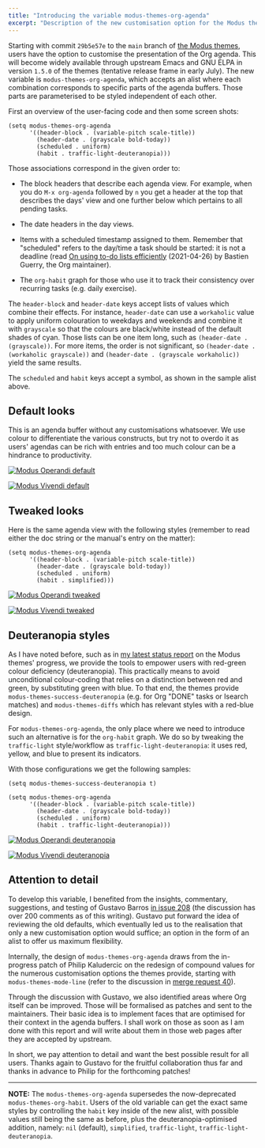 ```yaml
---
title: "Introducing the variable modus-themes-org-agenda"
excerpt: "Description of the new customisation option for the Modus themes for GNU Emacs."
---
```


Starting with commit `29b5e57e` to the `main` branch of [the Modus
themes](https://protesilaos.com/emacs/modus-themes), users have the option to
customise the presentation of the Org agenda.  This will become widely
available through upstream Emacs and GNU ELPA in version `1.5.0` of the
themes (tentative release frame in early July).  The new variable is
`modus-themes-org-agenda`, which accepts an alist where each combination
corresponds to specific parts of the agenda buffers.  Those parts are
parameterised to be styled independent of each other.

First an overview of the user-facing code and then some screen shots:

```elisp
(setq modus-themes-org-agenda
      '((header-block . (variable-pitch scale-title))
        (header-date . (grayscale bold-today))
        (scheduled . uniform)
        (habit . traffic-light-deuteranopia)))
```

Those associations correspond in the given order to:

+ The block headers that describe each agenda view.  For example, when
  you do `M-x org-agenda` followed by `n` you get a header at the top
  that describes the days' view and one further below which pertains to
  all pending tasks.

+ The date headers in the day views.

+ Items with a scheduled timestamp assigned to them.  Remember that
  "scheduled" refers to the day/time a task should be started: it is not
  a deadline (read [On using to-do lists
  efficiently](https://bzg.fr/en/on-using-to-do-lists-efficiently/)
  (2021-04-26) by Bastien Guerry, the Org maintainer).

+ The `org-habit` graph for those who use it to track their consistency
  over recurring tasks (e.g. daily exercise).

The `header-block` and `header-date` keys accept lists of values which
combine their effects.  For instance, `header-date` can use a
`workaholic` value to apply uniform colouration to weekdays and weekends
and combine it with `grayscale` so that the colours are black/white
instead of the default shades of cyan.  Those lists can be one item
long, such as `(header-date . (grayscale))`.  For more items, the order
is not significant, so `(header-date . (workaholic grayscale))` and
`(header-date . (grayscale workaholic))` yield the same results.

The `scheduled` and `habit` keys accept a symbol, as shown in the sample
alist above.

## Default looks

This is an agenda buffer without any customisations whatsoever.  We use
colour to differentiate the various constructs, but try not to overdo it
as users' agendas can be rich with entries and too much colour can be a
hindrance to productivity.

<a href="{{'/assets/images/attachments/2021-06-02-modus-operandi-org-agenda-default.png' | absolute_url }}"><img alt="Modus Operandi default" src="{{ '/assets/images/attachments/2021-06-02-modus-operandi-org-agenda-default.png' | absolute_url }}"/></a>

<a href="{{'/assets/images/attachments/2021-06-02-modus-vivendi-org-agenda-default.png' | absolute_url }}"><img alt="Modus Vivendi default" src="{{ '/assets/images/attachments/2021-06-02-modus-vivendi-org-agenda-default.png' | absolute_url }}"/></a>

## Tweaked looks

Here is the same agenda view with the following styles (remember to read
either the doc string or the manual's entry on the matter):

```elisp
(setq modus-themes-org-agenda
      '((header-block . (variable-pitch scale-title))
        (header-date . (grayscale bold-today))
        (scheduled . uniform)
        (habit . simplified)))
```

<a href="{{'/assets/images/attachments/2021-06-02-modus-operandi-org-agenda-tweaked.png' | absolute_url }}"><img alt="Modus Operandi tweaked" src="{{ '/assets/images/attachments/2021-06-02-modus-operandi-org-agenda-tweaked.png' | absolute_url }}"/></a>

<a href="{{'/assets/images/attachments/2021-06-02-modus-vivendi-org-agenda-tweaked.png' | absolute_url }}"><img alt="Modus Vivendi tweaked" src="{{ '/assets/images/attachments/2021-06-02-modus-vivendi-org-agenda-tweaked.png' | absolute_url }}"/></a>

## Deuteranopia styles

As I have noted before, such as in [my latest status
report](https://protesilaos.com/codelog/2021-05-19-modus-themes-status-update/)
on the Modus themes' progress, we provide the tools to empower users
with red-green colour deficiency (deuteranopia).  This practically means
to avoid unconditional colour-coding that relies on a distinction
between red and green, by substituting green with blue.  To that end,
the themes provide `modus-themes-success-deuteranopia` (e.g. for Org
"DONE" tasks or Isearch matches) and `modus-themes-diffs` which has
relevant styles with a red-blue design.

For `modus-themes-org-agenda`, the only place where we need to introduce
such an alternative is for the `org-habit` graph.  We do so by tweaking
the `traffic-light` style/workflow as `traffic-light-deuteranopia`: it
uses red, yellow, and blue to present its indicators.

With those configurations we get the following samples:

```elisp
(setq modus-themes-success-deuteranopia t)

(setq modus-themes-org-agenda
      '((header-block . (variable-pitch scale-title))
        (header-date . (grayscale bold-today))
        (scheduled . uniform)
        (habit . traffic-light-deuteranopia)))
```

<a href="{{'/assets/images/attachments/2021-06-02-modus-operandi-org-agenda-deuteranopia.png' | absolute_url }}"><img alt="Modus Operandi deuteranopia" src="{{ '/assets/images/attachments/2021-06-02-modus-operandi-org-agenda-deuteranopia.png' | absolute_url }}"/></a>

<a href="{{'/assets/images/attachments/2021-06-02-modus-vivendi-org-agenda-deuteranopia.png' | absolute_url }}"><img alt="Modus Vivendi deuteranopia" src="{{ '/assets/images/attachments/2021-06-02-modus-vivendi-org-agenda-deuteranopia.png' | absolute_url }}"/></a>

## Attention to detail

To develop this variable, I benefited from the insights, commentary,
suggestions, and testing of Gustavo Barros [in issue
208](https://gitlab.com/protesilaos/modus-themes/-/issues/208) (the
discussion has over 200 comments as of this writing).  Gustavo put
forward the idea of reviewing the old defaults, which eventually led us
to the realisation that only a new customisation option would suffice;
an option in the form of an alist to offer us maximum flexibility.

Internally, the design of `modus-themes-org-agenda` draws from the
in-progress patch of Philip Kaludercic on the redesign of compound
values for the numerous customisation options the themes provide,
starting with `modus-themes-mode-line` (refer to the discussion in
[merge request
40](https://gitlab.com/protesilaos/modus-themes/-/merge_requests/40)).

Through the discussion with Gustavo, we also identified areas where Org
itself can be improved.  Those will be formalised as patches and sent to
the maintainers.  Their basic idea is to implement faces that are
optimised for their context in the agenda buffers.  I shall work on
those as soon as I am done with this report and will write about them in
those web pages after they are accepted by upstream.

In short, we pay attention to detail and want the best possible result
for all users.  Thanks again to Gustavo for the fruitful collaboration
thus far and thanks in advance to Philip for the forthcoming patches!

* * *

**NOTE:** The `modus-themes-org-agenda` supersedes the now-deprecated
`modus-themes-org-habit`.  Users of the old variable can get the exact
same styles by controlling the `habit` key inside of the new alist, with
possible values still being the same as before, plus the
deuteranopia-optimised addition, namely: `nil` (default), `simplified`,
`traffic-light`, `traffic-light-deuteranopia`.

